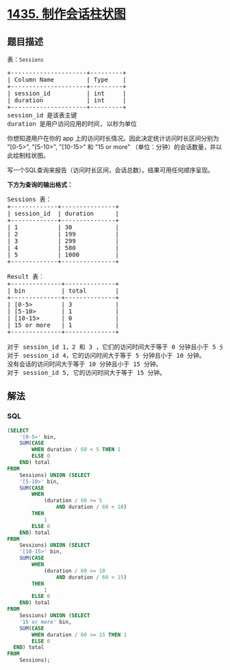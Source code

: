 # [1435. 制作会话柱状图](https://leetcode.cn/problems/create-a-session-bar-chart)

## 题目描述

<p>表：<code>Sessions</code></p>

<pre>+---------------------+---------+
| Column Name         | Type    |
+---------------------+---------+
| session_id          | int     |
| duration            | int     |
+---------------------+---------+
session_id 是该表主键
duration 是用户访问应用的时间, 以秒为单位
</pre>

<p>你想知道用户在你的 app 上的访问时长情况。因此决定统计访问时长区间分别为 &quot;[0-5&gt;&quot;, &quot;[5-10&gt;&quot;, &quot;[10-15&gt;&quot;&nbsp;和&nbsp;&quot;15 or more&quot; （单位：分钟）的会话数量，并以此绘制柱状图。</p>

<p>写一个SQL查询来报告（访问时长区间，会话总数）。结果可用任何顺序呈现。</p>

<p><strong>下方为查询的输出格式：</strong></p>

<pre>Sessions 表：
+-------------+---------------+
| session_id  | duration      |
+-------------+---------------+
| 1           | 30            |
| 2           | 199           |
| 3           | 299           |
| 4           | 580           |
| 5           | 1000          |
+-------------+---------------+

Result 表：
+--------------+--------------+
| bin          | total        |
+--------------+--------------+
| [0-5&gt;        | 3            |
| [5-10&gt;       | 1            |
| [10-15&gt;      | 0            |
| 15 or more   | 1            |
+--------------+--------------+

对于 session_id 1，2 和 3 ，它们的访问时间大于等于 0 分钟且小于 5 分钟。
对于 session_id 4，它的访问时间大于等于 5 分钟且小于 10 分钟。
没有会话的访问时间大于等于 10 分钟且小于 15 分钟。
对于 session_id 5, 它的访问时间大于等于 15 分钟。
</pre>

## 解法

### **SQL**

```sql
(SELECT
    '[0-5>' bin,
    SUM(CASE
        WHEN duration / 60 < 5 THEN 1
        ELSE 0
    END) total
FROM
    Sessions) UNION (SELECT
    '[5-10>' bin,
    SUM(CASE
        WHEN
            (duration / 60 >= 5
                AND duration / 60 < 10)
        THEN
            1
        ELSE 0
    END) total
FROM
    Sessions) UNION (SELECT
    '[10-15>' bin,
    SUM(CASE
        WHEN
            (duration / 60 >= 10
                AND duration / 60 < 15)
        THEN
            1
        ELSE 0
    END) total
FROM
    Sessions) UNION (SELECT
    '15 or more' bin,
    SUM(CASE
        WHEN duration / 60 >= 15 THEN 1
        ELSE 0
  END) total
FROM
    Sessions);
```
